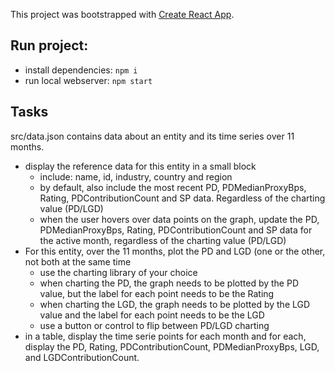 This project was bootstrapped with [Create React App](https://github.com/facebook/create-react-app).

## Run project:

* install dependencies: `npm i`
* run local webserver: `npm start`

## Tasks

src/data.json contains data about an entity and its time series over 11 months.

* display the reference data for this entity in a small block
    * include: name, id, industry, country and region
    * by default, also include the most recent PD, PDMedianProxyBps, Rating, PDContributionCount and SP data. Regardless of the charting value (PD/LGD)
    * when the user hovers over data points on the graph, update the PD, PDMedianProxyBps, Rating, PDContributionCount and SP data for the active month, regardless of the charting value (PD/LGD)
* For this entity, over the 11 months, plot the PD and LGD (one or the other, not both at the same time
    * use the charting library of your choice
    * when charting the PD, the graph needs to be plotted by the PD value, but the label for each point needs to be the Rating
    * when charting the LGD, the graph needs to be plotted by the LGD value and the label for each point needs to be the LGD
    * use a button or control to flip between PD/LGD charting
* in a table, display the time serie points for each month and for each, display the PD, Rating, PDContributionCount, PDMedianProxyBps, LGD, and LGDContributionCount.
